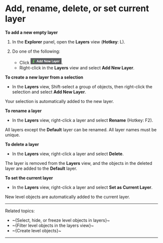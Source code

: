 # Add, rename, delete, or set current layer

**To add a new empty layer**

1. In the **Explorer** panel, open the **Layers** view (**Hotkey**: L).

2. Do one of the following:

	- Click ![](../../images/add_new_layer.png).
	- Right-click in the **Layers** view and select **Add New Layer**.

**To create a new layer from a selection**

-	In the **Layers** view, Shift-select a group of objects, then right-click the selection and select **Add New Layer**.

Your selection is automatically added to the new layer.

**To rename a layer**

-	In the **Layers** view, right-click a layer and select **Rename** (Hotkey: F2).

All layers except the **Default** layer can be renamed. All layer names must be unique.

**To delete a layer**

-	In the **Layers** view, right-click a layer and select **Delete**.

The layer is removed from the **Layers** view, and the objects in the deleted layer are added to the **Default** layer.

**To set the current layer**

-	In the **Layers** view, right-click a layer and select **Set as Current Layer**.

New level objects are automatically added to the current layer.

---
Related topics:
-	~{Select, hide, or freeze level objects in layers}~
-	~{Filter level objects in the layers view}~
-	~{Create level objects}~
---
